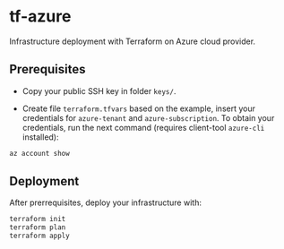 # tf-azure

Infrastructure deployment with Terraform on Azure cloud provider.

## Prerequisites

- Copy your public SSH key in folder `keys/`.

- Create file `terraform.tfvars` based on the example, insert your credentials for `azure-tenant` and `azure-subscription`. To obtain your credentials, run the next command (requires client-tool `azure-cli` installed):
  
```bash
az account show
```

## Deployment

After prerrequisites, deploy your infrastructure with:

```bash
terraform init
terraform plan
terraform apply
```
